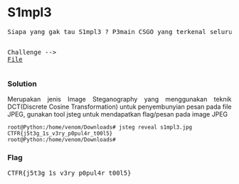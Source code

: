 <h1><b>S1mpl3</b></h1>
<pre>
Siapa yang gak tau S1mpl3 ? P3main CSGO yang terkenal seluruh dun1a. Tapi didalam gambar ini terdapat teks tersembunyi. Bahkan JavaScript saja tidak mampu menyelesaikan Steg ini. Nah coba bantu mimin cari teks yang tersembunyi ini.

Challenge --> <a href='https://mega.nz/#!ZkIRDSBD!Cl7l9y2u1HYLSvn53kw-ULA_8m6C7WgPxjlbrhhznFA'>File</a>
</pre>
<h3><b>Solution</b></h3>
<p align='justify'>Merupakan jenis Image Steganography yang menggunakan teknik DCT(Discrete Cosine Transformation) untuk penyembunyian pesan pada file JPEG, gunakan tool jsteg untuk mendapatkan flag/pesan pada image JPEG</p>

```console
root@Python:/home/venom/Downloads# jsteg reveal s1mpl3.jpg 
CTFR{j5t3g_1s_v3ry_p0pul4r_t00l5}
root@Python:/home/venom/Downloads# 
```
<h3><b>Flag</b></h3>
<pre>
CTFR{j5t3g_1s_v3ry_p0pul4r_t00l5}
</pre>
